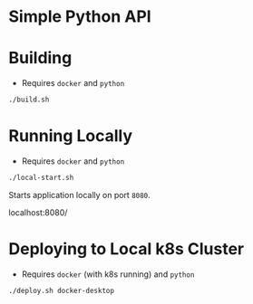 # Simple Python API


# Building

- Requires `docker` and `python`

```sh
./build.sh
```

# Running Locally

- Requires `docker` and `python`

```sh
./local-start.sh
```

Starts application locally on port `8080`.

localhost:8080/

# Deploying to Local k8s Cluster

- Requires `docker` (with k8s running) and `python`

```sh
./deploy.sh docker-desktop
```
